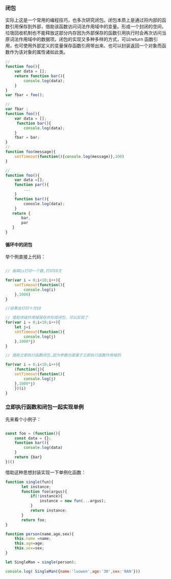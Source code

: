 ### 闭包

实际上这是一个常用的编程技巧，也多次研究闭包。闭包本质上是通过将内部的函数引用保存到外部，借助该函数访问词法作用域中的变量。形成一个封闭的空间，垃圾回收机制也不能释放这部分内存因为外部保存的函数引用执行时会再次访问当原词法作用域中的数据项。闭包的实现又多种多样的方式，可以return 函数引用，也可使用外部定义的变量保存函数引用带出来、也可以封装返回一个对象而函数作为该对象的属性诸如此类。

```javascript
// 
function foo(){
    var data = [];
    return function bar(){
        console.log(data);
    }
}
var fbar = foo();

//
var fbar ;
function foo(){
    var data = [];
     function bar(){
        console.log(data);
    }
    fbar = bar;
}
//
function foo(message){
    setTimeout(function(){console.log(message)},100)
}

//
function foo(){
    var data =[];
    function par(){
        ...
    }
    function bar(){
        conosle.log(data);
    }
   return {
       bar,
       par
   }
}
```

 #### 循环中的闭包

举个例直接上代码：

 

```javascript

// 每隔1s打印一个数,打印10次

for(var i = 0;i<10;i++){
    setTimeout(function(){
        console.log(i)
    },1000)
}

//结果会打印十次10

// 借助块级作用域保存并形成闭包，可以实现了
for(var i = 0;i<10;i++){
    let j=i
    setTimeout(function(){
        console.log(j)
    },1000*j)
}

// 借助立即执行函数闭包,因为参数也是属于立即执行函数作用域的

for(var i = 0;i<10;i++){
    (function(j){
    setTimeout(function(){
        console.log(j)
    },1000*j)
    })(i)
}

```

### 立即执行函数和闭包一起实现单例

 先来看个小例子：

```javascript

const foo = (function(){
    const data = {};
    function bar(){
        console.log(data)
    }
    return {bar}
})()

```

借助这种思想封装实现一下单例化函数：

 

```javascript
function single(fun){
       let instance;
       function foo(argus){
           if(!instance){
               instance = new fun(...argus);
           }
           return instance;
       }
       return foo;
}

function person(name,age,sex){
    this.name =name;
    this.age=age;
    this.sex=sex;
}

let SingleMan = single(person);

console.log( SingleMan({name:'luowen',age:'30',sex:'NAN'}))


```

